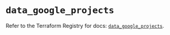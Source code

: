 # `data_google_projects`

Refer to the Terraform Registry for docs: [`data_google_projects`](https://registry.terraform.io/providers/hashicorp/google-beta/5.13.0/docs/data-sources/google_projects).
